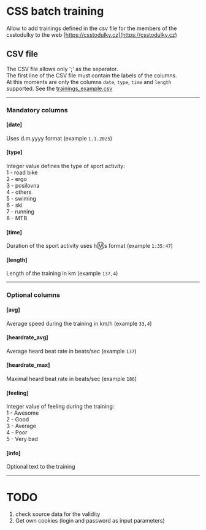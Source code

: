 # CSS batch training

Allow to add trainings defined in the csv file for the members of the csstodulky to the web [https://csstodulky.cz](https://csstodulky.cz)

## CSV file
The CSV file allows only ';' as the separator.  
The first line of the CSV file must contain the labels of the columns.  
At this moments are only the columns `date`, `type`, `time` and `length` supported. 
See the [trainings_example.csv](trainings_example.csv)

---
### Mandatory columns

#### [date]
Uses d.m.yyyy format (example `1.1.2025`)

#### [type]
Integer value defines the type of sport activity:  
1 - road bike  
2 - ergo  
3 - posilovna  
4 - others  
5 - swiming  
6 - ski  
7 - running  
8 - MTB  

#### [time]
Duration of the sport activity uses h:m:s format (example `1:35:47`)

#### [length]
Length of the training in km (example `137,4`)

---
###  Optional columns
#### [avg]
Average speed during the training in km/h (example `33,4`)

#### [heardrate_avg]
Average heard beat rate in beats/sec (example `137`)

#### [heardrate_max]
Maximal heard beat rate in beats/sec (example `186`)

#### [feeling]
Integer value of feeling during the training:  
1 - Awesome  
2 - Good  
3 - Average  
4 - Poor  
5 - Very bad  

#### [info]
Optional text to the training

---
# TODO

1) check source data for the validity
2) Get own cookies (login and password as input parameters)
